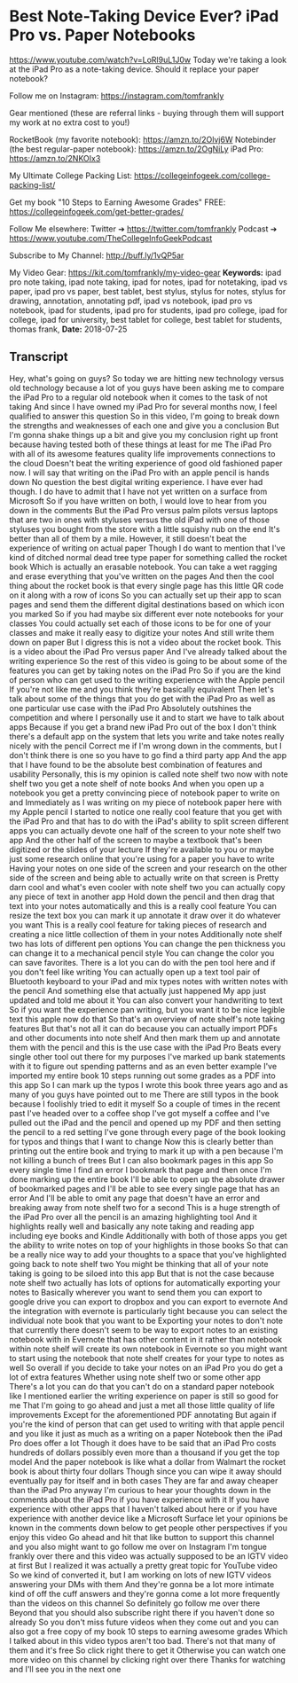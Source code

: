 # Best Note-Taking Device Ever? iPad Pro vs. Paper Notebooks
https://www.youtube.com/watch?v=LoRl9uL1J0w
Today we're taking a look at the iPad Pro as a note-taking device. Should it replace your paper notebook?

Follow me on Instagram: https://instagram.com/tomfrankly

Gear mentioned (these are referral links - buying through them will support my work at no extra cost to you!)

RocketBook (my favorite notebook): https://amzn.to/2Olvj6W
Notebinder (the best regular-paper notebook): https://amzn.to/2OgNiLy
iPad Pro: https://amzn.to/2NKOIx3

My Ultimate College Packing List:
https://collegeinfogeek.com/college-packing-list/

Get my book "10 Steps to Earning Awesome Grades" FREE: 
https://collegeinfogeek.com/get-better-grades/

Follow Me elsewhere:
Twitter ➔ https://twitter.com/tomfrankly
Podcast ➔ https://www.youtube.com/TheCollegeInfoGeekPodcast

Subscribe to My Channel:
http://buff.ly/1vQP5ar

My Video Gear:
https://kit.com/tomfrankly/my-video-gear
**Keywords:** ipad pro note taking, ipad note taking, ipad for notes, ipad for notetaking, ipad vs paper, ipad pro vs paper, best tablet, best stylus, stylus for notes, stylus for drawing, annotation, annotating pdf, ipad vs notebook, ipad pro vs notebook, ipad for students, ipad pro for students, ipad pro college, ipad for college, ipad for university, best tablet for college, best tablet for students, thomas frank, 
**Date:** 2018-07-25

## Transcript
 Hey, what's going on guys? So today we are hitting new technology versus old technology because a lot of you guys have been asking me to compare the iPad Pro to a regular old notebook when it comes to the task of not taking And since I have owned my iPad Pro for several months now, I feel qualified to answer this question So in this video, I'm going to break down the strengths and weaknesses of each one and give you a conclusion But I'm gonna shake things up a bit and give you my conclusion right up front because having tested both of these things at least for me The iPad Pro with all of its awesome features quality life improvements connections to the cloud Doesn't beat the writing experience of good old fashioned paper now. I will say that writing on the iPad Pro with an apple pencil is hands down No question the best digital writing experience. I have ever had though. I do have to admit that I have not yet written on a surface from Microsoft So if you have written on both, I would love to hear from you down in the comments But the iPad Pro versus palm pilots versus laptops that are two in ones with styluses versus the old iPad with one of those styluses you bought from the store with a little squishy nub on the end It's better than all of them by a mile. However, it still doesn't beat the experience of writing on actual paper Though I do want to mention that I've kind of ditched normal dead tree type paper for something called the rocket book Which is actually an erasable notebook. You can take a wet ragging and erase everything that you've written on the pages And then the cool thing about the rocket book is that every single page has this little QR code on it along with a row of icons So you can actually set up their app to scan pages and send them the different digital destinations based on which icon you marked So if you had maybe six different ever note notebooks for your classes You could actually set each of those icons to be for one of your classes and make it really easy to digitize your notes And still write them down on paper But I digress this is not a video about the rocket book. This is a video about the iPad Pro versus paper And I've already talked about the writing experience So the rest of this video is going to be about some of the features you can get by taking notes on the iPad Pro So if you are the kind of person who can get used to the writing experience with the Apple pencil If you're not like me and you think they're basically equivalent Then let's talk about some of the things that you do get with the iPad Pro as well as one particular use case with the iPad Pro Absolutely outshines the competition and where I personally use it and to start we have to talk about apps Because if you get a brand new iPad Pro out of the box I don't think there's a default app on the system that lets you write and take notes really nicely with the pencil Correct me if I'm wrong down in the comments, but I don't think there is one so you have to go find a third party app And the app that I have found to be the absolute best combination of features and usability Personally, this is my opinion is called note shelf two now with note shelf two you get a note shelf of note books And when you open up a notebook you get a pretty convincing piece of notebook paper to write on and Immediately as I was writing on my piece of notebook paper here with my Apple pencil I started to notice one really cool feature that you get with the iPad Pro and that has to do with the iPad's ability to split screen different apps you can actually devote one half of the screen to your note shelf two app And the other half of the screen to maybe a textbook that's been digitized or the slides of your lecture If they're available to you or maybe just some research online that you're using for a paper you have to write Having your notes on one side of the screen and your research on the other side of the screen and being able to actually write on that screen is Pretty darn cool and what's even cooler with note shelf two you can actually copy any piece of text in another app Hold down the pencil and then drag that text into your notes automatically and this is a really cool feature You can resize the text box you can mark it up annotate it draw over it do whatever you want This is a really cool feature for taking pieces of research and creating a nice little collection of them in your notes Additionally note shelf two has lots of different pen options You can change the pen thickness you can change it to a mechanical pencil style You can change the color you can save favorites. There is a lot you can do with the pen tool here and if you don't feel like writing You can actually open up a text tool pair of Bluetooth keyboard to your iPad and mix types notes with written notes with the pencil And something else that actually just happened My app just updated and told me about it You can also convert your handwriting to text So if you want the experience pan writing, but you want it to be nice legible text this apple now do that So that's an overview of note shelf's note taking features But that's not all it can do because you can actually import PDFs and other documents into note shelf And then mark them up and annotate them with the pencil and this is the use case with the iPad Pro Beats every single other tool out there for my purposes I've marked up bank statements with it to figure out spending patterns and as an even better example I've imported my entire book 10 steps running out some grades as a PDF into this app So I can mark up the typos I wrote this book three years ago and as many of you guys have pointed out to me There are still typos in the book because I foolishly tried to edit it myself So a couple of times in the recent past I've headed over to a coffee shop I've got myself a coffee and I've pulled out the iPad and the pencil and opened up my PDF and then setting the pencil to a red setting I've gone through every page of the book looking for typos and things that I want to change Now this is clearly better than printing out the entire book and trying to mark it up with a pen because I'm not killing a bunch of trees But I can also bookmark pages in this app So every single time I find an error I bookmark that page and then once I'm done marking up the entire book I'll be able to open up the absolute drawer of bookmarked pages and I'll be able to see every single page that has an error And I'll be able to omit any page that doesn't have an error and breaking away from note shelf two for a second This is a huge strength of the iPad Pro over all the pencil is an amazing highlighting tool And it highlights really well and basically any note taking and reading app including eye books and Kindle Additionally with both of those apps you get the ability to write notes on top of your highlights in those books So that can be a really nice way to add your thoughts to a space that you've highlighted going back to note shelf two You might be thinking that all of your note taking is going to be siloed into this app But that is not the case because note shelf two actually has lots of options for automatically exporting your notes to Basically wherever you want to send them you can export to google drive you can export to dropbox and you can export to evernote And the integration with evernote is particularly tight because you can select the individual note book that you want to be Exporting your notes to don't note that currently there doesn't seem to be way to export notes to an existing notebook with in Evernote that has other content in it rather than notebook within note shelf will create its own notebook in Evernote so you might want to start using the notebook that note shelf creates for your type to notes as well So overall if you decide to take your notes on an iPad Pro you do get a lot of extra features Whether using note shelf two or some other app There's a lot you can do that you can't do on a standard paper notebook like I mentioned earlier the writing experience on paper is still so good for me That I'm going to go ahead and just a met all those little quality of life improvements Except for the aforementioned PDF annotating But again if you're the kind of person that can get used to writing with that apple pencil and you like it just as much as a writing on a paper Notebook then the iPad Pro does offer a lot Though it does have to be said that an iPad Pro costs hundreds of dollars possibly even more than a thousand if you get the top model And the paper notebook is like what a dollar from Walmart the rocket book is about thirty four dollars Though since you can wipe it away should eventually pay for itself and in both cases They are far and away cheaper than the iPad Pro anyway I'm curious to hear your thoughts down in the comments about the iPad Pro if you have experience with it If you have experience with other apps that I haven't talked about here or if you have experience with another device like a Microsoft Surface let your opinions be known in the comments down below to get people other perspectives if you enjoy this video Go ahead and hit that like button to support this channel and you also might want to go follow me over on Instagram I'm tongue frankly over there and this video was actually supposed to be an IGTV video at first But I realized it was actually a pretty great topic for YouTube video So we kind of converted it, but I am working on lots of new IGTV videos answering your DMs with them And they're gonna be a lot more intimate kind of off the cuff answers and they're gonna come a lot more frequently than the videos on this channel So definitely go follow me over there Beyond that you should also subscribe right there if you haven't done so already So you don't miss future videos when they come out and you can also got a free copy of my book 10 steps to earning awesome grades Which I talked about in this video typos aren't too bad. There's not that many of them and it's free So click right there to get it Otherwise you can watch one more video on this channel by clicking right over there Thanks for watching and I'll see you in the next one
